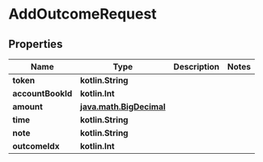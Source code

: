 
# AddOutcomeRequest

## Properties
| Name | Type | Description | Notes |
| ------------ | ------------- | ------------- | ------------- |
| **token** | **kotlin.String** |  |  |
| **accountBookId** | **kotlin.Int** |  |  |
| **amount** | [**java.math.BigDecimal**](java.math.BigDecimal.md) |  |  |
| **time** | **kotlin.String** |  |  |
| **note** | **kotlin.String** |  |  |
| **outcomeIdx** | **kotlin.Int** |  |  |



